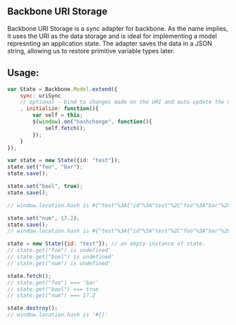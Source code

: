 Backbone URI Storage
----------
Backbone URI Storage is a sync adapter for backbone.
As the name implies, it uses the URI as the data storage and is ideal for implementing a model represnting an application state.
The adapter saves the data in a JSON string, allowing us to restore primitive variable types later.

Usage:
-------
``` javascript
var State = Backbone.Model.extend({
    sync: uriSync
    // optional - bind to changes made on the URI and auto update the model
    , initialize: function(){
        var self = this;
        $(window).on("hashchange", function(){
            self.fetch();
        });
    }
});

var state = new State({id: "test"});
state.set("foo", "bar");
state.save();

state.set("bool", true);
state.save();

// window.location.hash is #{"test"%3A{"id"%3A"test"%2C"foo"%3A"bar"%2C"bool"%3Atrue}}

state.set("num", 17.2);
state.save();
// window.location.hash is #{"test"%3A{"id"%3A"test"%2C"foo"%3A"bar"%2C"bool"%3Atrue%2C"num"%3A17.2}}

state = new State({id: "test"}); // an empty instance of state.
// state.get("foo") is undefined'
// state.get("bool") is undefined'
// state.get("num") is undefined'

state.fetch();
// state.get("foo") === 'bar'
// state.get("bool") === true 
// state.get("num") === 17.2

state.destroy();
// window.location.hash is '#{}'
```
